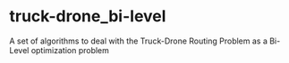 # truck-drone_bi-level
A set of algorithms to deal with the Truck-Drone Routing Problem as a Bi-Level optimization problem

